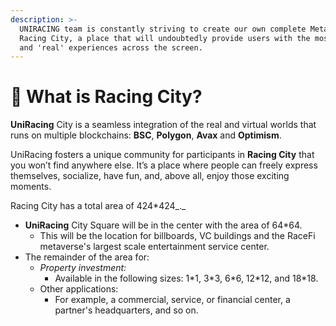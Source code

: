 ```yaml
---
description: >-
  UNIRACING team is constantly striving to create our own complete Metaverse -
  Racing City, a place that will undoubtedly provide users with the most diverse
  and 'real' experiences across the screen.
---
```


# 🌆 What is Racing City?

**UniRacing** City is a seamless integration of the real and virtual worlds that runs on multiple blockchains:  **BSC**, **Polygon**, **Avax** and **Optimism**.&#x20;

UniRacing fosters a unique community for participants in **Racing City** that you won’t find anywhere else. It’s a place where people can freely express themselves, socialize, have fun, and, above all, enjoy those exciting moments.



Racing City has a total area of 424\*424_._

* **UniRacing** City Square will be in the center with the area of 64\*64.&#x20;
  * This will be the location for billboards, VC buildings and the RaceFi metaverse's largest scale entertainment service center.
* The remainder of the area for:
  * _Property investment:_&#x20;
    * Available in the following sizes: 1\*1, 3\*3, 6\*6, 12\*12, and 18\*18.
  * Other applications:&#x20;
    * For example, a commercial, service, or financial center, a partner's headquarters, and so on.
